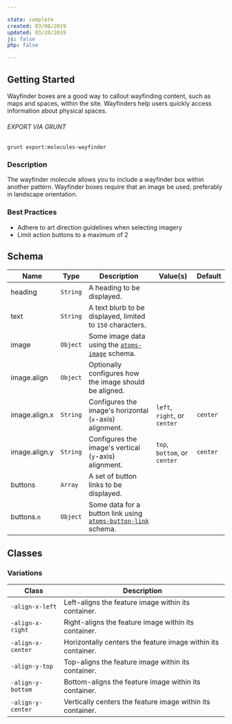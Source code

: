 ```yaml
---

state: complete
created: 03/08/2019
updated: 03/20/2019
js: false
php: false

---
```


## Getting Started

Wayfinder boxes are a good way to callout wayfinding content, such as maps and spaces, within the site. Wayfinders help users quickly access information about physical spaces.

###### EXPORT VIA GRUNT

```
grunt export:molecules-wayfinder
```


### Description

The wayfinder molecule allows you to include a wayfinder box within another pattern. Wayfinder boxes require that an image be used, preferably in landscape orientation.


### Best Practices

- Adhere to art direction guidelines when selecting imagery
- Limit action buttons to a maximum of 2


## Schema

| Name        | Type      | Description                                                                                               | Value(s)  | Default   |
|-------------|-----------|-----------------------------------------------------------------------------------------------------------|-----------|-----------|
| heading     | `String`  | A heading to be displayed.                                                                                |           |           |
| text        | `String`  | A text blurb to be displayed, limited to `150` characters.                                                |           |           |
| image         | `Object`  | Some image data using the [`atoms-image`][atoms-image] schema.                      |                               |           |
| image.align   | `Object`  | Optionally configures how the image should be aligned.                              |                               |           |
| image.align.x | `String`  | Configures the image's horizontal (`x`-axis) alignment.                             | `left`, `right`, or `center`  | `center`  |
| image.align.y | `String`  | Configures the image's vertical (`y`-axis) alignment.                               | `top`, `bottom`, or `center`  | `center`  |
| buttons     | `Array`   | A set of button links to be displayed.                                                                    |           |           |
| buttons.`n` | `Object`  | Some data for a button link using [`atoms-button-link`][atoms-button-link] schema.                        |           |           |


## Classes

### Variations

| Class               | Description                                                   |
|---------------------|---------------------------------------------------------------|
| `-align-x-left`     | Left-aligns the feature image within its container.           |
| `-align-x-right`    | Right-aligns the feature image within its container.          |
| `-align-x-center`   | Horizontally centers the feature image within its container.  |
| `-align-y-top`      | Top-aligns the feature image within its container.            |
| `-align-y-bottom`   | Bottom-aligns the feature image within its container.         |
| `-align-y-center`   | Vertically centers the feature image within its container.    |


[atoms-image]: /patterns/20-atoms-media-image/20-atoms-media-image.html
[atoms-button-link]: /patterns/20-atoms-buttons-01-button-link/20-atoms-buttons-01-button-link.html
